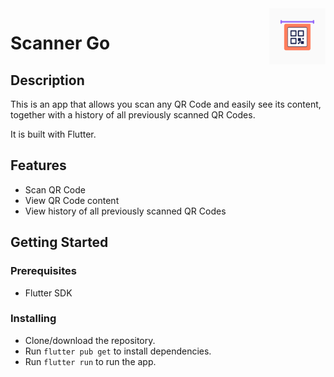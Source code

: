 <img src="assets/logo.png" alt="undefined" width="90" height="90" align="right" />    

# Scanner Go

## Description

This is an app that allows you scan any QR Code and easily see its content, together with a history of all previously scanned QR Codes.

It is built with Flutter.

## Features

-   Scan QR Code
-   View QR Code content
-   View history of all previously scanned QR Codes

## Getting Started

### Prerequisites

-   Flutter SDK

### Installing

-   Clone/download the repository.
-   Run `flutter pub get` to install dependencies.
-   Run `flutter run` to run the app.
